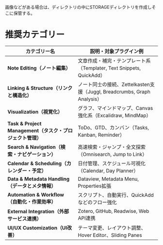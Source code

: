 
画像などがある場合は、ディレクトリの中にSTORAGEディレクトリを作成しそこに保管する。

# 推奨カテゴリー

| カテゴリー名                                      | 説明・対象プラグイン例                                                 |
| ------------------------------------------- | ----------------------------------------------------------- |
| **Note Editing（ノート編集）**                     | 文章作成・補完・テンプレート系（Templater, Text Snippets, QuickAdd）         |
| **Linking & Structure（リンクと構造化）**            | ノート同士の接続、Zettelkasten支援（Juggl, Breadcrumbs, Graph Analysis） |
| **Visualization（視覚化）**                      | グラフ、マインドマップ、Canvas強化系（Excalidraw, MindMap）                  |
| **Task & Project Management（タスク・プロジェクト管理）** | ToDo、GTD、カンバン（Tasks, Kanban, Reminder）                      |
| **Search & Navigation（検索・ナビゲーション）**         | 高速検索・ジャンプ・全文探索（Omnisearch, Jump to Link）                    |
| **Calendar & Scheduling（カレンダー・予定）**         | 日付管理、スケジュール可視化（Calendar, Day Planner）                       |
| **Data & Metadata Handling（データとメタ情報）**      | Dataview, Metadata Menu, Properties拡張                       |
| **Automation & Workflow（自動化・作業効率）**         | スクリプト、自動実行、QuickAddなどのフロー強化                                 |
| **External Integration（外部サービス連携）**          | Zotero, GitHub, Readwise, Web API連携                         |
| **UI/UX Customization（UI改善）**               | テーマ変更、レイアウト調整、Hover Editor、Sliding Panes                    |